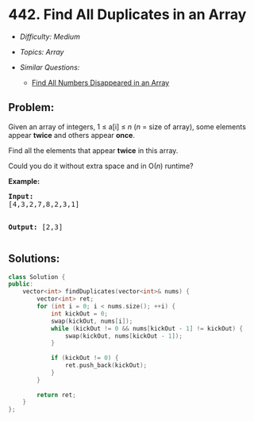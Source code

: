 # 442. Find All Duplicates in an Array

* *Difficulty: Medium*

* *Topics: Array*

* *Similar Questions:*

  * [Find All Numbers Disappeared in an Array](find-all-numbers-disappeared-in-an-array.md)

## Problem:

<p>Given an array of integers, 1 &le; a[i] &le; <i>n</i> (<i>n</i> = size of array), some elements appear <b>twice</b> and others appear <b>once</b>.</p>

<p>Find all the elements that appear <b>twice</b> in this array.</p>

<p>Could you do it without extra space and in O(<i>n</i>) runtime?</p>
</p>
<p><b>Example:</b><br/>
<pre>
<b>Input:</b>
[4,3,2,7,8,2,3,1]

<b>Output:</b>
[2,3]
</pre>
## Solutions:

```c++
class Solution {
public:
    vector<int> findDuplicates(vector<int>& nums) {
        vector<int> ret;
        for (int i = 0; i < nums.size(); ++i) {
            int kickOut = 0;
            swap(kickOut, nums[i]);
            while (kickOut != 0 && nums[kickOut - 1] != kickOut) {
                swap(kickOut, nums[kickOut - 1]);
            }
            
            if (kickOut != 0) {
                ret.push_back(kickOut);
            }
        }
        
        return ret;
    }
};
```
